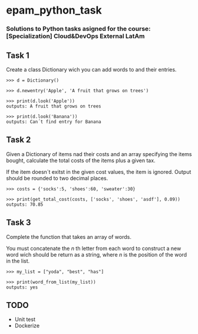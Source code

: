 # epam_python_task
### Solutions to Python tasks asigned for the course: [Specialization] Cloud&amp;DevOps External LatAm



## Task 1

Create a class Dictionary wich you can add words to and their entries.
```
>>> d = Dictionary()

>>> d.newentry('Apple', 'A fruit that grows on trees')

>>> print(d.look('Apple'))
outputs: A fruit that grows on trees

>>> print(d.look('Banana'))
outputs: Can´t find entry for Banana
```


## Task 2

Given a Dictionary of items nad their costs and an array specifying the items bought, calculate the total costs of the items plus a given tax.

If the item doesn´t exitst in the given cost values, the item is ignored.
Output should be rounded to two decimal places.

```
>>> costs = {'socks':5, 'shoes':60, 'sweater':30}

>>> print(get_total_cost(costs, ['socks', 'shoes', 'asdf'], 0.09))
outputs: 70.85
```


## Task 3

Complete the function that takes an array of words.

You must concatenate the *n* th letter from each word to construct a new word wich should be return as a string, where *n* is the position of the word in the list.

```
>>> my_list = ["yoda", "best", "has"]

>>> print(word_from_list(my_list))
outputs: yes
```


## TODO
- Unit test
- Dockerize
